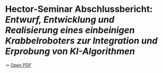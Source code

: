 # Hector-Seminar Abschlussbericht: *Entwurf, Entwicklung und Realisierung eines einbeinigen Krabbelroboters zur Integration und Erprobung von KI-Algorithmen*

→ [Open PDF](https://hector-crawler.github.io/abschlussarbeit/abschlussbericht.pdf)
